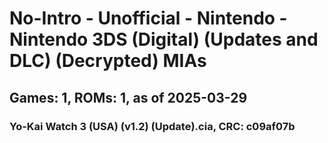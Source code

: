 # No-Intro - Unofficial - Nintendo - Nintendo 3DS (Digital) (Updates and DLC) (Decrypted) MIAs
## Games: 1, ROMs: 1, as of 2025-03-29

### Yo-Kai Watch 3 (USA) (v1.2) (Update).cia, CRC: c09af07b

